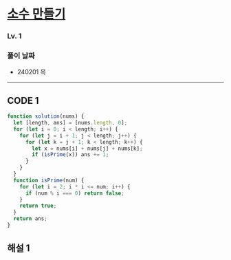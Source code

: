# [소수 만들기](https://school.programmers.co.kr/learn/courses/30/lessons/12977)

### Lv. 1

### 풀이 날짜

- 240201 목

---

## CODE 1

```javascript
function solution(nums) {
  let [length, ans] = [nums.length, 0];
  for (let i = 0; i < length; i++) {
    for (let j = i + 1; j < length; j++) {
      for (let k = j + 1; k < length; k++) {
        let x = nums[i] + nums[j] + nums[k];
        if (isPrime(x)) ans += 1;
      }
    }
  }
  function isPrime(num) {
    for (let i = 2; i * i <= num; i++) {
      if (num % i === 0) return false;
    }
    return true;
  }
  return ans;
}
```

## 해설 1
